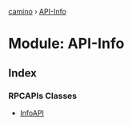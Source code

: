 [camino](../README.md) › [API-Info](api_info.md)

# Module: API-Info

## Index

### RPCAPIs Classes

* [InfoAPI](../classes/api_info.infoapi.md)
